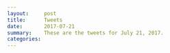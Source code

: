 ```yaml
---
layout:     post
title:      Tweets
date:       2017-07-21
summary:    These are the tweets for July 21, 2017.
categories:
---
```


